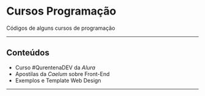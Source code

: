 # Cursos Programação

 Códigos de alguns cursos de programação

----
## Conteúdos

* Curso #QurentenaDEV da *Alura*
 * Apostilas da *Caelum* sobre Front-End
 * Exemplos e Template Web Design 

---
